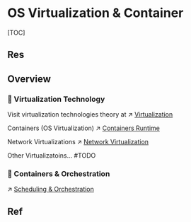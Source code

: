 # OS Virtualization & Container

[TOC]



## Res



## Overview
### 🦷 Virtualization Technology
Visit virtualization technologies theory at ↗ [Virtualization](../../../🔑%20CS_Core/🧬%20Computer%20System/🚀%20Virtualization/Virtualization.md)


Containers (OS Virtualization)
↗ [Containers Runtime](🐋%20Containers%20Runtime/Containers%20Runtime.md)

Network Virtualizations
↗ [Network Virtualization](../../../🔑%20CS_Core/🏎️%20Computer%20Networking%20and%20Communication/👰🏻‍♂️%20Network%20Virtualization/Network%20Virtualization.md)

Other Virtualizatoins...
#TODO 


### 🫦 Containers & Orchestration
↗ [Scheduling & Orchestration](../🧘🏻%20Dev(Sec)Ops/🥋%20Orchestration%20&%20Management/Scheduling%20&%20Orchestration/Scheduling%20&%20Orchestration.md)



## Ref

